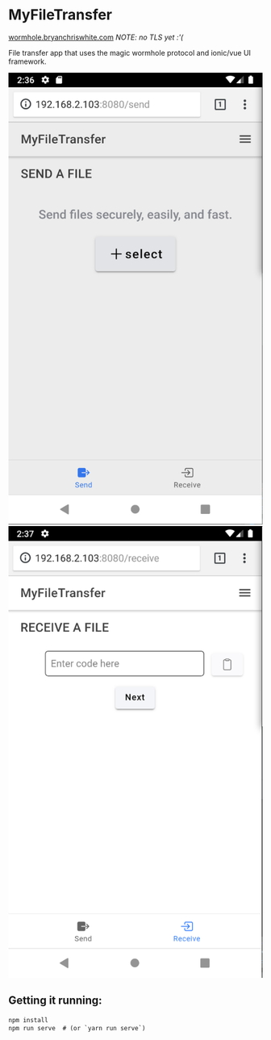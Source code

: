 # MyFileTransfer
[wormhole.bryanchriswhite.com](http://wormhole.bryanchriswhite.com)
_NOTE: no TLS yet :'(_

File transfer app that uses the magic wormhole protocol and ionic/vue UI framework.

![Send](screenshots/send.png)
![receive](screenshots/receive.png)

## Getting it running:
```
npm install
npm run serve  # (or `yarn run serve`)
```
